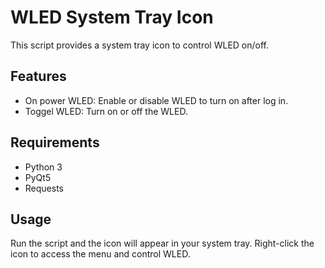 # WLED System Tray Icon

This script provides a system tray icon to control WLED on/off. 

## Features

- On power WLED: Enable or disable WLED to turn on after log in.
- Toggel WLED: Turn on or off the WLED.

## Requirements

- Python 3
- PyQt5
- Requests

## Usage

Run the script and the icon will appear in your system tray. Right-click the icon to access the menu and control WLED.

